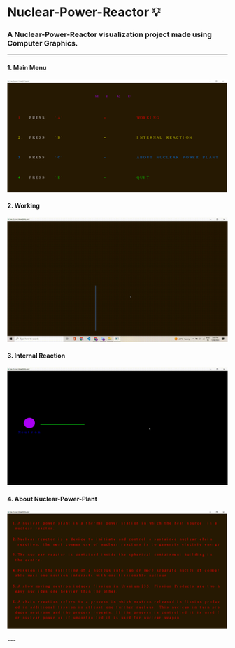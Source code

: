 # Nuclear-Power-Reactor :bulb:
### A Nuclear-Power-Reactor visualization project made using Computer Graphics.

---
#### 1. Main Menu
<p align="center">
    <img src="menu.png">
</p>

#### 2. Working
<p align="center">
    <img src="working.gif">
</p>

#### 3. Internal Reaction
<p align="center">
    <img src="reaction.gif">
</p>

#### 4. About Nuclear-Power-Plant
<p align="center">
    <img src="about.png">
</p>
---
